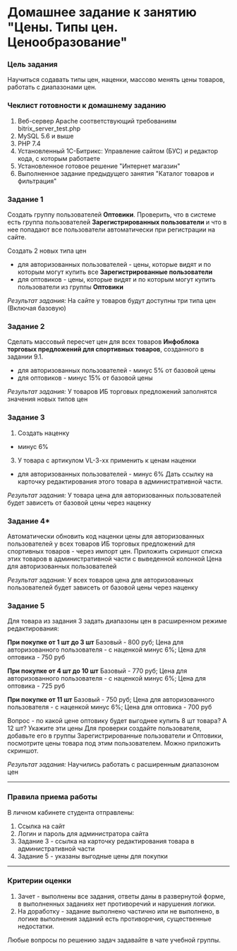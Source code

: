 # Домашнее задание к занятию "Цены. Типы цен. Ценообразование"

### Цель задания

Научиться содавать типы цен, наценки, массово менять цены товаров, работать с диапазонами цен.

### Чеклист готовности к домашнему заданию

1. Веб-сервер Apache соответствующий требованиям bitrix_server_test.php
2. MySQL 5.6 и выше
3. PHP 7.4
4. Установленный 1С-Битрикс: Управление сайтом (БУС) и редактор кода, с которым работаете
5. Установленное готовое решение "Интернет магазин"
6. Выполненное задание предыдущего занятия "Каталог товаров и фильтрация"

### Задание 1
Создать группу пользователей **Оптовики**. Проверить, что в системе есть группа пользователей **Зарегистрированных пользователи** и что в нее попадают все пользователи автоматически при регистрации на сайте.

Создать 2 новых типа цен
- для авторизованных пользователей - цены, которые видят и по которым могут купить все **Зарегистрированные пользователи**
- для оптовиков - цены, которые видят и по которым могут купить пользователи из группы **Оптовики**

*Результат задания:* 
На сайте у товаров будут доступны три типа цен (Включая базовую)

### Задание 2
Сделать массовый пересчет цен для всех товаров **Инфоблока торговых предложений для спортивных товаров**, созданного в задании 9.1.
- для авторизованных пользователей - минус 5% от базовой цены
- для оптовиков - минус 15% от базовой цены

*Результат задания:* 
У товаров ИБ торговых предложений заполнятся значения новых типов цен

### Задание 3
1. Создать наценку 
- минус 6%
3. У товара с артикулом VL-3-xx применить к ценам наценки
- для авторизованных пользователей - минус 6%
Дать ссылку на карточку редактирования этого товара в административной части.

*Результат задания:* 
У товара цена для авторизованных пользователей будет зависеть от базовой цены через наценку

### Задание 4*
Автоматически обновить код наценки цены для авторизованных пользователей у всех товаров ИБ торговых предложений для спортивных товаров - через импорт цен.
Приложить скриншот списка этих товаров в административной части с выведенной колонкой Цена для авторизованных пользователей

*Результат задания:* 
У всех товаров цена для авторизованных пользователей будет зависеть от базовой цены через наценку

### Задание 5
Для товара из задания 3 задать диапазоны цен в расширенном режиме редактирования:

**При покупке от 1 шт до 3 шт**
Базовый - 800 руб;
Цена для авторизованного пользователя - с наценкой минус 6%;
Цена для оптовика - 750 руб

**При покупке от 4 шт до 10 шт**
Базовый - 770 руб;
Цена для авторизованного пользователя - с наценкой минус 6%;
Цена для оптовика - 725 руб

**При покупке от 11 шт** 
Базовый - 750 руб;
Цена для авторизованного пользователя - с наценкой минус 6%;
Цена для оптовика - 700 руб
 
Вопрос - по какой цене оптовику будет выгоднее купить 8 шт товара? А 12 шт?
Укажите эти цены
Для проверки создайте пользователя, добавьте его в группы Зарегистрированные пользователи и Оптовики, посмотрите цены товара под этим пользователем. Можно приложить скриншот. 

*Результат задания:* 
Научились работать с расширенным диапазоном цен

------

### Правила приема работы

В личном кабинете студента отправлены:
1.  Ссылка на сайт
2.  Логин и пароль для администратора сайта
3.  Задание 3 - ссылка на карточку редактирования товара в административной части
4.  Задание 5 - указаны выгодные цены для покупки

------

### Критерии оценки

1. Зачет - выполнены все задания, ответы даны в развернутой форме, в выполненных заданиях нет противоречий и нарушения логики. 
2. На доработку - задание выполнено частично или не выполнено, в логике выполнения заданий есть противоречия, существенные недостатки.

Любые вопросы по решению задач задавайте в чате учебной группы.


